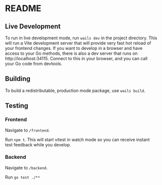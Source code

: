 # README

## Live Development

To run in live development mode, run `wails dev` in the project directory. This will run a Vite development
server that will provide very fast hot reload of your frontend changes. If you want to develop in a browser
and have access to your Go methods, there is also a dev server that runs on http://localhost:34115. Connect
to this in your browser, and you can call your Go code from devtools.

## Building

To build a redistributable, production mode package, use `wails build`.

## Testing

### Frontend

Navigate to `/frontend`.

Run `npm t`. This will start vitest in watch mode so you can receive instant test feedback while you develop.

### Backend

Navigate to `/backend`.

Run `go test ./**`

